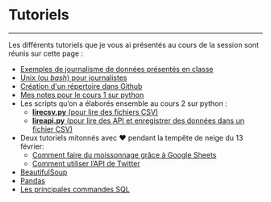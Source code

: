# Tutoriels

-----

Les différents tutoriels que je vous ai présentés au cours de la session sont réunis sur cette page&nbsp;:

* [Exemples de journalisme de données présentés en classe](https://medium.com/@jeanhuguesroy/les-visages-multiples-du-journalisme-de-donn%C3%A9es-adc4d45fe1d9)
* [Unix (ou *bash*) pour journalistes](https://medium.com/@jeanhuguesroy/unix-pour-journalistes-1352aad18f2a)
* [Création d'un répertoire dans Github](https://medium.com/@jeanhuguesroy/comment-partager-votre-script-sur-github-9f7116d86034)
* [Mes notes pour le cours 1 sur python](https://www.dropbox.com/s/8fbfxffjezh4gp2/Python-cours1.pdf?dl=0)
* Les scripts qu’on a élaborés ensemble au cours 2 sur python&nbsp;:
	* [**lirecsv.py** (pour lire des fichiers CSV)](https://github.com/jhroy/syllabus-EDM5240-H2019/blob/master/lirecsv.py)
	* [**lireapi.py** (pour lire des API et enregistrer des données dans un fichier CSV)](https://github.com/jhroy/syllabus-EDM5240-H2019/blob/master/lireapi.py)
* Deux tutoriels mitonnés avec :heart: pendant la tempête de neige du 13 février:
	* [Comment faire du moissonnage grâce à Google Sheets](googlesheets.md)
	* [Comment utiliser l’API de Twitter](api-twitter.md)
* [BeautifulSoup](http://bit.ly/jhroybs4)
* [Pandas](https://github.com/jhroy/tuto-pandas/blob/master/tutoriel.ipynb)
* [Les principales commandes SQL](https://gist.github.com/jhroy/21acbdf067adc6721b20fbb8aabe020a#file-mysql-requetes-sql)
